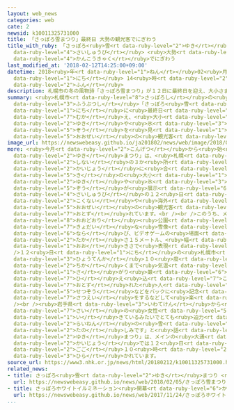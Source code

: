 ```yaml
---
layout: web_news
categories: web
cate: 2
newsid: k10011325731000
title: 「さっぽろ雪まつり」最終日 大勢の観光客でにぎわう
title_with_ruby: 「さっぽろ<ruby>雪<rt data-ruby-level="2">ゆき</rt></ruby>まつり」<ruby>最終日<rt
  data-ruby-level="4">さいしゅうび</rt></ruby> <ruby>大勢<rt data-ruby-level="5">おおぜい</rt></ruby>の<ruby>観光客<rt
  data-ruby-level="4">かんこうきゃく</rt></ruby>でにぎわう
last_modified_at: '2018-02-12T14:25:00+09:00'
datetime: 2018<ruby>年<rt data-ruby-level="1">ねん</rt></ruby>02<ruby>月<rt data-ruby-level="1">がつ</rt></ruby>12<ruby>日<rt
  data-ruby-level="1">にち</rt></ruby> 14<ruby>時<rt data-ruby-level="2">じ</rt></ruby>25<ruby>分<rt
  data-ruby-level="2">ふん</rt></ruby>
description: 札幌市の冬の風物詩「さっぽろ雪まつり」が１２日に最終日を迎え、大小さまざまな雪や氷の像を見ようという大勢の観光客でにぎわっています。
summary: <ruby>札幌市<rt data-ruby-level="8">さっぽろし</rt></ruby>の<ruby>冬<rt data-ruby-level="2">ふゆ</rt></ruby>の<ruby>風物詩<rt
  data-ruby-level="3">ふうぶつし</rt></ruby>「さっぽろ<ruby>雪<rt data-ruby-level="2">ゆき</rt></ruby>まつり」が１２<ruby>日<rt
  data-ruby-level="1">にち</rt></ruby>に<ruby>最終日<rt data-ruby-level="4">さいしゅうび</rt></ruby>を<ruby>迎<rt
  data-ruby-level="7">むか</rt></ruby>え、<ruby>大小<rt data-ruby-level="1">だいしょう</rt></ruby>さまざまな<ruby>雪<rt
  data-ruby-level="2">ゆき</rt></ruby>や<ruby>氷<rt data-ruby-level="3">こおり</rt></ruby>の<ruby>像<rt
  data-ruby-level="5">ぞう</rt></ruby>を<ruby>見<rt data-ruby-level="1">み</rt></ruby>ようという<ruby>大勢<rt
  data-ruby-level="5">おおぜい</rt></ruby>の<ruby>観光客<rt data-ruby-level="4">かんこうきゃく</rt></ruby>でにぎわっています。
image_url: https://newswebeasy.github.io/ja201802/news/web/image/2018/02/12/K10011325731_1802121409_1802121425_01_02.jpg
more: <ruby>今月<rt data-ruby-level="2">こんげつ</rt></ruby>から<ruby>始<rt data-ruby-level="3">はじ</rt></ruby>まった「さっぽろ<ruby>雪<rt
  data-ruby-level="2">ゆき</rt></ruby>まつり」は、<ruby>札幌<rt data-ruby-level="8">さっぽろ</rt></ruby><ruby>市内<rt
  data-ruby-level="2">しない</rt></ruby>の３か<ruby>所<rt data-ruby-level="3">しょ</rt></ruby>の<ruby>会場<rt
  data-ruby-level="2">かいじょう</rt></ruby>に<ruby>合<rt data-ruby-level="2">あ</rt></ruby>わせて２００<ruby>基<rt
  data-ruby-level="5">き</rt></ruby>の<ruby>大小<rt data-ruby-level="1">だいしょう</rt></ruby>の<ruby>雪<rt
  data-ruby-level="2">ゆき</rt></ruby>や<ruby>氷<rt data-ruby-level="3">こおり</rt></ruby>の<ruby>像<rt
  data-ruby-level="5">ぞう</rt></ruby>が<ruby>展示<rt data-ruby-level="6">てんじ</rt></ruby>され、<ruby>最終日<rt
  data-ruby-level="4">さいしゅうび</rt></ruby>の１２<ruby>日<rt data-ruby-level="1">にち</rt></ruby>も<ruby>国内<rt
  data-ruby-level="2">こくない</rt></ruby>や<ruby>海外<rt data-ruby-level="2">かいがい</rt></ruby>から<ruby>大勢<rt
  data-ruby-level="5">おおぜい</rt></ruby>の<ruby>観光客<rt data-ruby-level="4">かんこうきゃく</rt></ruby>が<ruby>訪<rt
  data-ruby-level="7">おとず</rt></ruby>れています。<br /><br />このうち、メイン<ruby>会場<rt data-ruby-level="2">かいじょう</rt></ruby>の<ruby>大通<rt
  data-ruby-level="8">おおどおり</rt></ruby><ruby>公園<rt data-ruby-level="2">こうえん</rt></ruby>には<ruby>巨大<rt
  data-ruby-level="7">きょだい</rt></ruby>な<ruby>雪像<rt data-ruby-level="5">せつぞう</rt></ruby>も<ruby>並<rt
  data-ruby-level="6">なら</rt></ruby>び、ビデオゲームの<ruby>場面<rt data-ruby-level="3">ばめん</rt></ruby>も<ruby>高<rt
  data-ruby-level="2">たか</rt></ruby>さ１５メートル、<ruby>幅<rt data-ruby-level="7">はば</rt></ruby>２２メートルの<ruby>大<rt
  data-ruby-level="1">おお</rt></ruby>きさで<ruby>表現<rt data-ruby-level="5">ひょうげん</rt></ruby>されています。<br
  />１２<ruby>日<rt data-ruby-level="1">にち</rt></ruby>の<ruby>札幌市<rt data-ruby-level="8">さっぽろし</rt></ruby>は、<ruby>氷点下<rt
  data-ruby-level="3">ひょうてんか</rt></ruby>１０<ruby>度<rt data-ruby-level="3">ど</rt></ruby><ruby>近<rt
  data-ruby-level="2">ちか</rt></ruby>くまで<ruby>気温<rt data-ruby-level="3">きおん</rt></ruby>が<ruby>下<rt
  data-ruby-level="1">さ</rt></ruby>がり<ruby>厳<rt data-ruby-level="6">きび</rt></ruby>しい<ruby>冷<rt
  data-ruby-level="7">ひ</rt></ruby>え<ruby>込<rt data-ruby-level="7">こ</rt></ruby>みとなりましたが、<ruby>訪<rt
  data-ruby-level="7">おとず</rt></ruby>れた<ruby>人<rt data-ruby-level="1">ひと</rt></ruby>たちは<ruby>雪像<rt
  data-ruby-level="5">せつぞう</rt></ruby>などをバックに<ruby>記念<rt data-ruby-level="4">きねん</rt></ruby><ruby>撮影<rt
  data-ruby-level="7">さつえい</rt></ruby>をするなどして<ruby>楽<rt data-ruby-level="2">たの</rt></ruby>しみました。<br
  /><br /><ruby>岩手県<rt data-ruby-level="3">いわてけん</rt></ruby>から<ruby>訪<rt data-ruby-level="7">おとず</rt></ruby>れた２７<ruby>歳<rt
  data-ruby-level="7">さい</rt></ruby>の<ruby>女性<rt data-ruby-level="5">じょせい</rt></ruby>は「<ruby>生<rt
  data-ruby-level="1">い</rt></ruby>きているみたいでとても<ruby>迫力<rt data-ruby-level="7">はくりょく</rt></ruby>がありました。<ruby>来年<rt
  data-ruby-level="2">らいねん</rt></ruby>の<ruby>雪<rt data-ruby-level="2">ゆき</rt></ruby>まつりも<ruby>楽<rt
  data-ruby-level="2">たの</rt></ruby>しみです」と<ruby>話<rt data-ruby-level="2">はな</rt></ruby>していました。「さっぽろ<ruby>雪<rt
  data-ruby-level="2">ゆき</rt></ruby>まつり」は、メインの<ruby>大通<rt data-ruby-level="8">おおどおり</rt></ruby><ruby>会場<rt
  data-ruby-level="2">かいじょう</rt></ruby>では１２<ruby>日<rt data-ruby-level="1">にち</rt></ruby><ruby>午後<rt
  data-ruby-level="2">ごご</rt></ruby>１０<ruby>時<rt data-ruby-level="2">じ</rt></ruby>まで<ruby>開<rt
  data-ruby-level="3">ひら</rt></ruby>かれています。
source_url: https://www3.nhk.or.jp/news/html/20180212/k10011325731000.html
related_news:
- title: さっぽろ<ruby>雪<rt data-ruby-level="2">ゆき</rt></ruby>まつり <ruby>開幕<rt data-ruby-level="6">かいまく</rt></ruby>
  url: https://newswebeasy.github.io/news/web/2018/02/05/さっぽろ雪まつり-開幕
- title: さっぽろホワイトイルミネーション<ruby>開幕<rt data-ruby-level="6">かいまく</rt></ruby>
  url: https://newswebeasy.github.io/news/web/2017/11/24/さっぽろホワイトイルミネーション開幕
...
```

